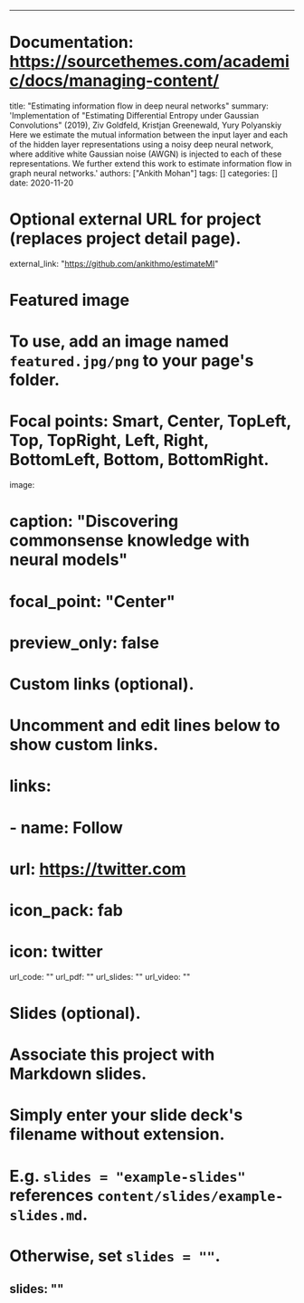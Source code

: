 
---
# Documentation: https://sourcethemes.com/academic/docs/managing-content/

title: "Estimating information flow in deep neural networks"
summary: 'Implementation of "Estimating Differential
Entropy under Gaussian Convolutions" (2019), Ziv Goldfeld, Kristjan Greenewald, Yury Polyanskiy Here we estimate the mutual information between the input layer and each of the hidden layer representations using a noisy deep neural network, where additive white Gaussian noise (AWGN) is injected to each of these representations. We further extend this work to estimate information flow in graph neural networks.'
authors: ["Ankith Mohan"]
tags: []
categories: []
date: 2020-11-20

# Optional external URL for project (replaces project detail page).
external_link: "https://github.com/ankithmo/estimateMI"

# Featured image
# To use, add an image named `featured.jpg/png` to your page's folder.
# Focal points: Smart, Center, TopLeft, Top, TopRight, Left, Right, BottomLeft, Bottom, BottomRight.
image:
#  caption: "Discovering commonsense knowledge with neural models"
#  focal_point: "Center"
#  preview_only: false

# Custom links (optional).
#   Uncomment and edit lines below to show custom links.
# links:
# - name: Follow
#   url: https://twitter.com
#   icon_pack: fab
#   icon: twitter

url_code: ""
url_pdf: ""
url_slides: ""
url_video: ""

# Slides (optional).
#   Associate this project with Markdown slides.
#   Simply enter your slide deck's filename without extension.
#   E.g. `slides = "example-slides"` references `content/slides/example-slides.md`.
#   Otherwise, set `slides = ""`.
slides: ""
---